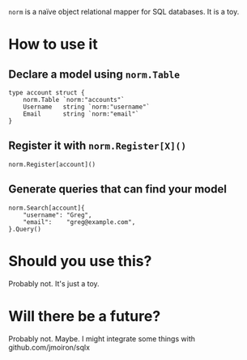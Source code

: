 `norm` is a naïve object relational mapper for SQL databases. It is a toy.

# How to use it

## Declare a model using `norm.Table`

```
type account struct {
	norm.Table `norm:"accounts"`
	Username   string `norm:"username"`
	Email      string `norm:"email"`
}
```

## Register it with `norm.Register[X]()`

```
norm.Register[account]()
```

## Generate queries that can find your model

```
norm.Search[account]{
    "username": "Greg",
    "email":    "greg@example.com",
}.Query()
```

# Should you use this?

Probably not. It's just a toy.

# Will there be a future?

Probably not. Maybe. I might integrate some things with github.com/jmoiron/sqlx
